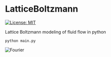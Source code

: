 # LatticeBoltzmann
[![License: MIT](https://img.shields.io/badge/License-MIT-yellow.svg)](https://opensource.org/licenses/MIT)

Lattice Boltzmann modeling of fluid flow in python

```shell
python main.py
````

![Fourier](https://github.com/damuopel/LatticeBoltzmann/blob/master/Re200.gif)